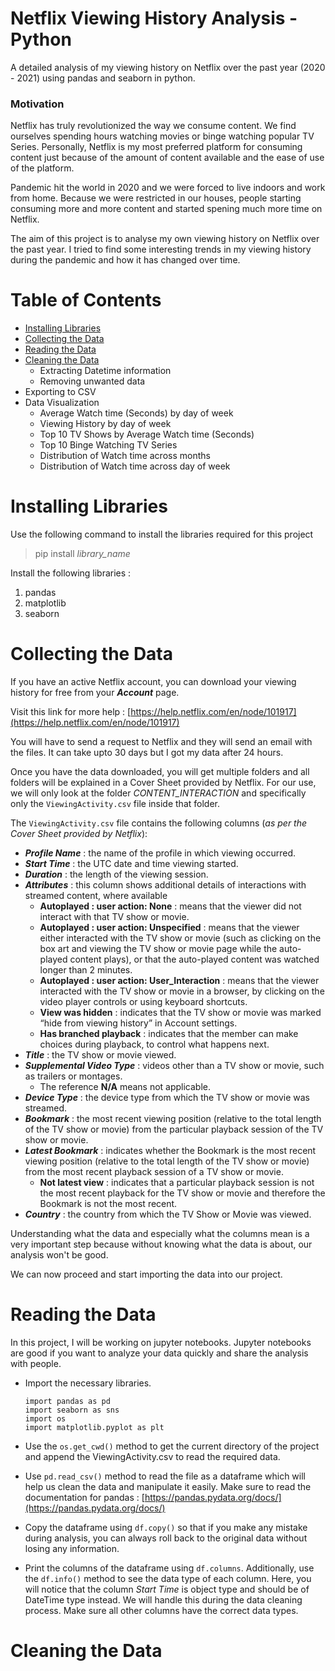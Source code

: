 # Netflix Viewing History Analysis - Python

A detailed analysis of my viewing history on Netflix over the past year (2020 - 2021) using pandas and seaborn in python. 

### Motivation

Netflix has truly revolutionized the way we consume content. We find ourselves spending hours watching movies or binge watching popular TV Series. Personally, Netflix is my most preferred platform for consuming content just because of the amount of content available and the ease of use of the platform. 

Pandemic hit the world in 2020 and we were forced to live indoors and work from home. Because we were restricted in our houses, people starting consuming more and more content and started spening much more time on Netflix. 

The aim of this project is to analyse my own viewing history on Netflix over the past year. I tried to find some interesting trends in my viewing history during the pandemic and how it has changed over time. 


# Table of Contents

- [Installing Libraries](#Installing-Libraries)
- [Collecting the Data](#Collecting-the-Data)
- [Reading the Data](#Reading-the-Data)
- [Cleaning the Data](#Cleaning-the-Data)
    - Extracting Datetime information
    - Removing unwanted data
- Exporting to CSV
- Data Visualization
    - Average Watch time (Seconds) by day of week
    - Viewing History by day of week
    - Top 10 TV Shows by Average Watch time (Seconds)
    - Top 10 Binge Watching TV Series
    - Distribution of Watch time across months
    - Distribution of Watch time across day of week 

# Installing Libraries

Use the following command to install the libraries required for this project
> pip install *library_name*

Install the following libraries :

1. pandas
2. matplotlib
3. seaborn

# Collecting the Data

If you have an active Netflix account, you can download your viewing history for free from your ***Account*** page. 

Visit this link for more help : [https://help.netflix.com/en/node/101917](https://help.netflix.com/en/node/101917)

You will have to send a request to Netflix and they will send an email with the files. It can take upto 30 days but I got my data after 24 hours. 

Once you have the data downloaded, you will get multiple folders and all folders will be explained in a Cover Sheet provided by Netflix. For our use, we will only look at the folder *CONTENT_INTERACTION* and specifically only the `ViewingActivity.csv` file inside that folder. 

The `ViewingActivity.csv` file contains the following columns (*as per the Cover Sheet provided by Netflix*):

- ***Profile Name*** : the name of the profile in which viewing occurred. 
- ***Start Time*** : the UTC date and time viewing started.
- ***Duration*** : the length of the viewing session.
- ***Attributes*** : this column shows additional details of interactions with streamed content, where available
    - **Autoplayed : user action: None** : means that the viewer did not interact with that TV show or movie.
    - **Autoplayed : user action: Unspecified** : means that the viewer either interacted with the TV show or movie (such as clicking on the box art and viewing the TV show or movie page while the auto-played content plays), or that the auto-played content was watched longer than 2 minutes.
    - **Autoplayed : user action: User_Interaction** : means that the viewer interacted with the TV show or movie in a browser, by clicking on the video player controls or using keyboard shortcuts.
    - **View was hidden** : indicates that the TV show or movie was marked “hide from viewing history” in Account settings.
    - **Has branched playback** : indicates that the member can make choices during playback, to control what happens next.
- ***Title*** : the TV show or movie viewed.
- ***Supplemental Video Type*** : videos other than a TV show or movie, such as trailers or montages.
    - The reference **N/A** means not applicable.
- ***Device Type*** : the device type from which the TV show or movie was streamed.
- ***Bookmark*** : the most recent viewing position (relative to the total length of the TV show or movie) from the particular playback session of the TV show or movie.
- ***Latest Bookmark*** : indicates whether the Bookmark is the most recent viewing position (relative to the total length of the TV show or movie) from the most recent playback session of a TV show or movie.
    - **Not latest view** : indicates that a particular playback session is not the most recent playback for the TV show or movie and therefore the Bookmark is not the most recent.
- ***Country*** : the country from which the TV Show or Movie was viewed. 


Understanding what the data and especially what the columns mean is a very important step because without knowing what the data is about, our analysis won't be good. 

We can now proceed and start importing the data into our project. 

# Reading the Data

In this project, I will be working on jupyter notebooks. Jupyter notebooks are good if you want to analyze your data quickly and share the analysis with people. 

- Import the necessary libraries. 

    ```
    import pandas as pd
    import seaborn as sns
    import os
    import matplotlib.pyplot as plt
    ```

- Use the `os.get_cwd()` method to get the current directory of the project and append the ViewingActivity.csv to read the required data. 

- Use `pd.read_csv()` method to read the file as a dataframe which will help us clean the data and manipulate it easily. Make sure to read the documentation for pandas : [https://pandas.pydata.org/docs/](https://pandas.pydata.org/docs/)

- Copy the dataframe using `df.copy()` so that if you make any mistake during analysis, you can always roll back to the original data without losing any information. 

- Print the columns of the dataframe using `df.columns`. Additionally, use the `df.info()` method to see the data type of each column. 
Here, you will notice that the column *Start Time* is object type and should be of DateTime type instead. We will handle this during the data cleaning process. Make sure all other columns have the correct data types. 

# Cleaning the Data